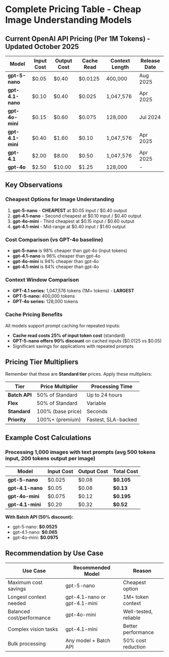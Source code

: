 # Complete Pricing Table - Cheap Image Understanding Models

## Current OpenAI API Pricing (Per 1M Tokens) - Updated October 2025

| Model | Input Cost | Output Cost | Cache Read | Context Length | Release Date |
|---|---|---|---|---|---|
| **gpt-5-nano** | $0.05 | $0.40 | $0.0125 | 400,000 | Aug 2025 |
| **gpt-4.1-nano** | $0.10 | $0.40 | $0.025 | 1,047,576 | Apr 2025 |
| **gpt-4o-mini** | $0.15 | $0.60 | $0.075 | 128,000 | Jul 2024 |
| **gpt-4.1-mini** | $0.40 | $1.60 | $0.10 | 1,047,576 | Apr 2025 |
| **gpt-4.1** | $2.00 | $8.00 | $0.50 | 1,047,576 | Apr 2025 |
| **gpt-4o** | $2.50 | $10.00 | $1.25 | 128,000 | - |

## Key Observations

### Cheapest Options for Image Understanding

1. **gpt-5-nano** - **CHEAPEST** at $0.05 input / $0.40 output
2. **gpt-4.1-nano** - Second cheapest at $0.10 input / $0.40 output
3. **gpt-4o-mini** - Third cheapest at $0.15 input / $0.60 output
4. **gpt-4.1-mini** - Mid-range at $0.40 input / $1.60 output

### Cost Comparison (vs GPT-4o baseline)

- **gpt-5-nano** is 98% cheaper than gpt-4o (input tokens)
- **gpt-4.1-nano** is 96% cheaper than gpt-4o
- **gpt-4o-mini** is 94% cheaper than gpt-4o
- **gpt-4.1-mini** is 84% cheaper than gpt-4o

### Context Window Comparison

- **GPT-4.1 series:** 1,047,576 tokens (1M+ tokens) - **LARGEST**
- **GPT-5-nano:** 400,000 tokens
- **GPT-4o series:** 128,000 tokens

### Cache Pricing Benefits

All models support prompt caching for repeated inputs:
- **Cache read costs 25% of input token cost** (standard)
- **GPT-5-nano offers 90% discount** on cached inputs ($0.0125 vs $0.05)
- Significant savings for applications with repeated prompts

## Pricing Tier Multipliers

Remember that these are **Standard tier** prices. Apply these multipliers:

| Tier | Price Multiplier | Processing Time |
|---|---|---|
| **Batch API** | 50% of Standard | Up to 24 hours |
| **Flex** | 50% of Standard | Variable |
| **Standard** | 100% (base price) | Seconds |
| **Priority** | 100%+ (premium) | Fastest, SLA-backed |

## Example Cost Calculations

### Processing 1,000 images with text prompts (avg 500 tokens input, 200 tokens output per image)

| Model | Input Cost | Output Cost | Total Cost |
|---|---|---|---|
| **gpt-5-nano** | $0.025 | $0.08 | **$0.105** |
| **gpt-4.1-nano** | $0.05 | $0.08 | **$0.13** |
| **gpt-4o-mini** | $0.075 | $0.12 | **$0.195** |
| **gpt-4.1-mini** | $0.20 | $0.32 | **$0.52** |

**With Batch API (50% discount):**
- gpt-5-nano: **$0.0525**
- gpt-4.1-nano: **$0.065**
- gpt-4o-mini: **$0.0975**

## Recommendation by Use Case

| Use Case | Recommended Model | Reason |
|---|---|---|
| Maximum cost savings | gpt-5-nano | Cheapest option |
| Longest context needed | gpt-4.1-nano or gpt-4.1-mini | 1M+ token context |
| Balanced cost/performance | gpt-4o-mini | Well-tested, reliable |
| Complex vision tasks | gpt-4.1-mini | Better performance |
| Bulk processing | Any model + Batch API | 50% cost reduction |
